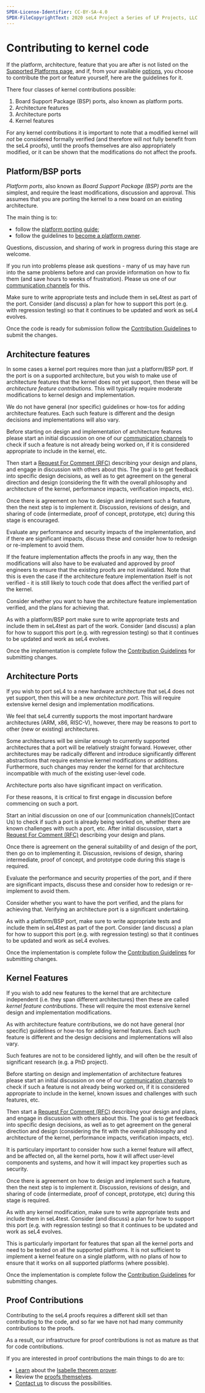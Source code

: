 ```yaml
---
SPDX-License-Identifier: CC-BY-SA-4.0
SPDX-FileCopyrightText: 2020 seL4 Project a Series of LF Projects, LLC.
---
```


# Contributing to kernel code

If the platform, architecture, feature that you are after is not listed on the
[Supported Platforms page](/Hardware/), and if, from your available
[options](/Hardware/index.html#not-in-the-lists-below), you choose to contribute
the port or feature yourself, here are the guidelines for it.

There four classes of kernel contributions possible:

1. Board Support Package (BSP) ports, also known as platform ports.
2. Architecture features
3. Architecture ports
4. Kernel features

For any kernel contributions it is important to note that a modified kernel
will *not* be considered formally verified (and therefore will not fully
benefit from the seL4 proofs), until the proofs themselves are also
appropriately modified, or it can be shown that the modifications do not
affect the proofs.

## Platform/BSP ports

*Platform ports*, also known as *Board Support Package (BSP) ports* are the
simplest, and require the least modifications, discussion and approval.  This
assumes that you are porting the kernel to a new board on an existing
architecture.

The main thing is to:

* follow the [platform porting guide](/projects/sel4/porting);
* follow the guidelines to [become a platform owner](/projects/seL4/platf-owner.html).

Questions, discussion, and sharing of work in progress during this stage are
welcome.

If you run into problems please ask questions - many of us may have run into
the same problems before and can provide information on how to fix them (and
save hours to weeks of frustration).  Please us one of our
[communication channels](https://sel4.systems/contact/) for this.

Make sure to write appropriate tests and include them in seL4test as
part of the port.  Consider (and discuss) a plan for how to support
this port (e.g. with regression testing) so that it continues to be
updated and work as seL4 evolves.

Once the code is ready for submission follow the
[Contribution Guidelines](/processes/contributing.html) to submit the changes.

## Architecture features

In some cases a kernel port requires more than just a platform/BSP port.  If the port is
on a supported architecture, but you wish to make use of architecture features
that the kernel does not yet support, then these will be *architecture feature
contributions*.  This will typically require moderate modifications to kernel
design and implementation.

We do not have general (nor specific) guidelines or how-tos for adding
architecture features.  Each such feature is different and the design
decisions and implementations will also vary.

Before starting on design and implementation of architecture features please
start an initial discussion on one of our [communication channels](https://sel4.systems/contact/)
to check if such a feature is not already being worked on, if it is considered
appropriate to include in the kernel, etc.

Then start a [Request For Comment (RFC)](/processes/rfc-process)
describing your design and plans, and engage in discussion with others
about this.  The goal is to get feedback into specific design
decisions, as well as to get agreement on the general direction and
design (considering the fit with the overall philosophy and
architecture of the kernel, performance impacts, verification impacts,
etc).

Once there is agreement on how to design and implement such a feature,
then the next step is to implement it.  Discussion, revisions of
design, and sharing of code (intermediate, proof of concept, prototype,
etc) during this stage is encouraged.

Evaluate any performance and security impacts of the implementation, and if
there are significant impacts, discuss these and consider how to redesign or
re-implement to avoid them.

If the feature implementation affects the proofs in any way, then the
modifications will also have to be evaluated and approved by proof
engineers to ensure that the existing proofs are not invalidated.
Note that this is even the case if the architecture feature
implementation itself is not verified - it is still likely to touch
code that does affect the verified part of the kernel.

Consider whether you want to have the architecture feature
implementation verified, and the plans for achieving that.

As with a platform/BSP port make sure to write appropriate tests and include
them in seL4test as part of the work.  Consider (and discuss) a plan
for how to support this port (e.g. with regression testing) so that it
continues to be updated and work as seL4 evolves.

Once the implementation is complete follow the [Contribution
Guidelines](processes/contributing.html) for submitting changes.

## Architecture Ports

If you wish to port seL4 to a new hardware architecture that seL4 does not yet
support, then this will be a new *architecture port*.  This will require
extensive kernel design and implementation modifications.

We feel that seL4 currently supports the most important hardware architectures
(ARM, x86, RISC-V), however, there may be reasons to port to other (new or
existing) architectures.

Some architectures will be similar enough to currently supported
architectures that a port will be relatively straight forward.
However, other architectures may be radically different and introduce
significantly different abstractions that require extensive kernel
modifications or additions.  Furthermore, such changes may render the
kernel for that architecture incompatible with much of the existing
user-level code.

Architecture ports also have significant impact on verification.

For these reasons, it is critical to first engage in discussion before
commencing on such a port.

Start an initial discussion on one of our [communication channels](Contact Us)
to check if such a port is already being worked on, whether there are known challenges with such a port, etc.  After initial discussion, start a [Request For
Comment (RFC)](RFC) describing your design and plans.

Once there is agreement on the general suitability of and design of
the port, then go on to implementing it.  Discussion, revisions of
design, sharing intermediate, proof of concept, and prototype code
during this stage is required.

Evaluate the performance and security properties of the port, and if
there are significant impacts, discuss these and consider how to redesign or
re-implement to avoid them.

Consider whether you want to have the port verified, and the plans for
achieving that.  Verifying an architecture port is a significant undertaking.

As with a platform/BSP port, make sure to write appropriate tests and include
them in seL4test as part of the port.  Consider (and discuss) a plan
for how to support this port (e.g. with regression testing) so that it
continues to be updated and work as seL4 evolves.

Once the implementation is complete follow the [Contribution
Guidelines](processes/contributing.html) for submitting changes.

## Kernel Features

If you wish to add new features to the kernel that are architecture
independent (i.e. they span different architectures) then these are
called *kernel feature contributions*.  These will require the most
extensive kernel design and implementation modifications.

As with architecture feature contributions, we do not have general
(nor specific) guidelines or how-tos for adding kernel features.
Each such feature is different and the design decisions and
implementations will also vary.

Such features are not to be considered lightly, and will often be the
result of significant research (e.g. a PhD project).

Before starting on design and implementation of architecture features
please start an initial discussion on one of our [communication
channels](https://sel4.systems/contact/) to check if such a feature is
not already being worked on, if it is considered appropriate to
include in the kernel, known issues and challenges with such features,
etc.

Then start a [Request For Comment (RFC)](/processes/rfc-process)
describing your design and plans, and engage in discussion with others
about this.  The goal is to get feedback into specific design
decisions, as well as to get agreement on the general direction and
design (considering the fit with the overall philosophy and
architecture of the kernel, performance impacts, verification impacts,
etc).

It is particulary important to consider how such a kernel feature will
affect, and be affected on, all the kernel ports, how it will affect
user-level components and systems, and how it will impact key properties such as security.

Once there is agreement on how to design and implement such a feature,
then the next step is to implement it.  Discussion, revisions of
design, and sharing of code (intermediate, proof of concept, prototype,
etc) during this stage is required.

As with any kernel modification, make sure to write appropriate tests
and include them in seL4test.  Consider (and discuss) a plan for how
to support this port (e.g. with regression testing) so that it
continues to be updated and work as seL4 evolves.

This is particularly important for features that span all the kernel
ports and need to be tested on all the supported platfroms.  It is not
sufficient to implement a kernel feature on a single platform, with no
plans of how to ensure that it works on all supported platforms (where
possible).

Once the implementation is complete follow the [Contribution
Guidelines](processes/contributing.html) for submitting changes.

## Proof Contributions

Contributing to the seL4 proofs requires a different skill set than contributing to the code, and so far we have not had many community contributions to the proofs.

As a result, our infrastructure for proof contributions is not as mature as that for code contributions.

If you are interested in proof contributions the main things to do are to:

- [Learn](http://proofcraft.org/blog/proof-engineer-reading.html) about the [Isabelle theorem prover](http://isabelle.in.tum.de/).
- Review the [proofs themselves](https://github.com/seL4/l4v/).
- [Contact us](https://sel4.systems/contact/home.pml) to discuss the possibilities.

